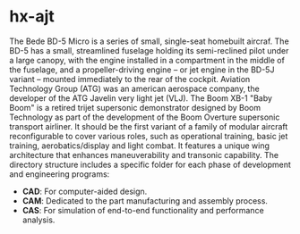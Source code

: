 # hx-ajt

The Bede BD-5 Micro is a series of small, single-seat homebuilt aircraf. The BD-5 has a small, streamlined fuselage holding its semi-reclined pilot under a large canopy, with the engine installed in a compartment in the middle of the fuselage, and a propeller-driving engine – or jet engine in the BD-5J variant – mounted immediately to the rear of the cockpit. Aviation Technology Group (ATG) was an american aerospace company, the developer of the ATG Javelin very light jet (VLJ). The Boom XB-1 "Baby Boom" is a retired trijet supersonic demonstrator designed by Boom Technology as part of the development of the Boom Overture supersonic transport airliner. It should be the first variant of a family of modular aircraft reconfigurable to cover various roles, such as operational training, basic jet training, aerobatics/display and light combat. It features a unique wing architecture that enhances maneuverability and transonic capability. The directory structure includes a specific folder for each phase of development and engineering programs:

- **CAD**: For computer-aided design.
- **CAM**: Dedicated to the part manufacturing and assembly process.
- **CAS**: For simulation of end-to-end functionality and performance analysis.

